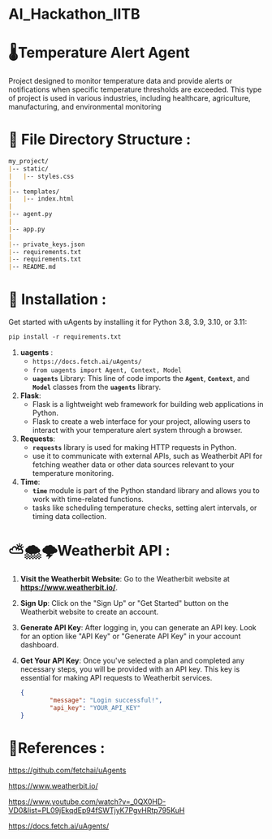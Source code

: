 # AI_Hackathon_IITB

# 🌡Temperature Alert Agent

Project designed to monitor temperature data and provide alerts or notifications when specific temperature thresholds are exceeded. This type of project is used in various industries, including healthcare, agriculture, manufacturing, and environmental monitoring

# **📁** File Directory Structure :
```markdown
my_project/
|-- static/
|   |-- styles.css
|
|-- templates/
|   |-- index.html
|
|-- agent.py
|
|-- app.py
|
|-- private_keys.json
|-- requirements.txt
|-- requirements.txt
|-- README.md
```
# **💾 Installation :**
Get started with uAgents by installing it for Python 3.8, 3.9, 3.10, or 3.11:
```markdown
pip install -r requirements.txt
```
1. **uagents** :
    - ```https://docs.fetch.ai/uAgents/```
    - ```from uagents import Agent, Context, Model```
    - **`uagents`** Library: This line of code imports the **`Agent`**, **`Context`**, and **`Model`** classes from the **`uagents`** library.
2. **Flask**:
    - Flask is a lightweight web framework for building web applications in Python.
    - Flask to create a web interface for your project, allowing users to interact with your temperature alert system through a browser.
3. **Requests**:
    - **`requests`** library is used for making HTTP requests in Python.
    - use it to communicate with external APIs, such as Weatherbit API for fetching weather data or other data sources relevant to your temperature monitoring.
4. **Time**:
    - **`time`** module is part of the Python standard library and allows you to work with time-related functions.
    - tasks like scheduling temperature checks, setting alert intervals, or timing data collection.

# ⛅🌨🌩Weatherbit API :

1. **Visit the Weatherbit Website**:
Go to the Weatherbit website at **https://www.weatherbit.io/**.
2. **Sign Up**:
Click on the "Sign Up" or "Get Started" button on the Weatherbit website to create an account.
3. **Generate API Key**:
After logging in, you can generate an API key. Look for an option like "API Key" or "Generate API Key" in your account dashboard.
4. **Get Your API Key**:
Once you've selected a plan and completed any necessary steps, you will be provided with an API key. This key is essential for making API requests to Weatherbit services.

    ```json
    {
    		"message": "Login successful!",
    		"api_key": "YOUR_API_KEY"
    }
    ```
    


# 🚩References :
https://github.com/fetchai/uAgents


https://www.weatherbit.io/


https://www.youtube.com/watch?v=_0QX0HD-VD0&list=PL09jEkqdEp94fSWTjyK7PgvHRtp795KuH


https://docs.fetch.ai/uAgents/
